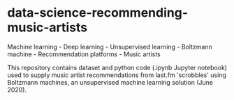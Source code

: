 # data-science-recommending-music-artists
<p>Machine learning - Deep learning - Unsupervised learning - Boltzmann machine - Recommendation platforms - Music artists</p>
<p>This repository contains dataset and python code (.ipynb Jupyter notebook) used to supply music artist recommendations from last.fm 'scrobbles' using Boltzmann machines, an unsupervised machine learning solution (June 2020).</p>
